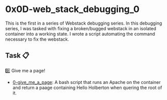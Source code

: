 # 0x0D-web_stack_debugging_0

This is the first in a series of Webstack debugging series. In this debugging series, I was tasked with fixing a broken/bugged webstack in an isolated container into a working state. I wrote a script automating the command necessary to fix the webstack.

## Task :clipboard:

:zero: Give me a page!
+ [0-give_me_a_page](https://github.com/Yosef-S-A/alx-system_engineering-devops/blob/main/0x0D-web_stack_debugging_0/0-give_me_a_page): A bash script that runs an Apache on the container and return a paage containing Hello Holberton when quering the root of it.
